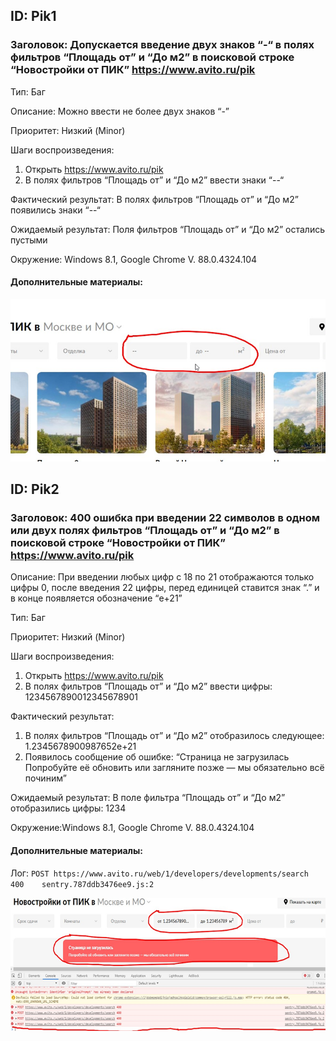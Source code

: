 ## ID:	Pik1

### Заголовок:	Допускается введение двух знаков “-“ в полях фильтров “Площадь от” и “До     м2” в поисковой строке “Новостройки от ПИК” https://www.avito.ru/pik

Тип: Баг

Описание: Можно ввести не более двух знаков “-”

Приоритет:	Низкий (Minor)

Шаги воспроизведения:
1.	Открыть https://www.avito.ru/pik
2.	В полях фильтров “Площадь от” и “До     м2” ввести знаки “--“

Фактический результат:	В полях фильтров “Площадь от” и “До     м2” появились знаки “--“

Ожидаемый результат:	Поля фильтров “Площадь от” и “До     м2” остались пустыми

Окружение:	Windows 8.1, Google Chrome V. 88.0.4324.104

#### Дополнительные материалы:

![alt-текст][logo1]

[logo1]: https://github.com/Romans66/Avito_repo/blob/main/Task-1-screen/PIK1.png



## ID:	Pik2

### Заголовок:	400 ошибка при введении 22 символов в одном или двух полях фильтров “Площадь от” и “До     м2” в поисковой строке “Новостройки от ПИК” https://www.avito.ru/pik 
	
Описание:	При введении любых цифр с 18 по 21 отображаются только цифры 0, после введения 22 цифры, перед единицей ставится знак “.” и в конце появляется обозначение “e+21”

Тип: Баг

Приоритет:	Низкий (Minor)

Шаги воспроизведения:
1.	Открыть https://www.avito.ru/pik
2.	В полях фильтров “Площадь от” и “До     м2” ввести цифры: 1234567890012345678901

Фактический результат:
1.	В полях фильтров “Площадь от” и “До     м2” отобразилось следующее: 1.2345678900987652e+21
2.	Появилось сообщение об ошибке: “Страница не загрузилась Попробуйте её обновить или загляните позже — мы обязательно всё починим”

Ожидаемый результат:	В поле фильтра “Площадь от” и “До     м2” отобразились цифры: 1234

Окружение:Windows 8.1, Google Chrome V. 88.0.4324.104

#### Дополнительные материалы:	

Лог:
`POST https://www.avito.ru/web/1/developers/developments/search 400    sentry.787ddb3476ee9.js:2`

![alt-текст][logo2]

[logo2]: https://github.com/Romans66/Avito_repo/blob/main/Task-1-screen/PIK2.png



